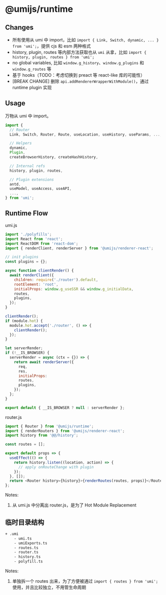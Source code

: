 # @umijs/runtime

## Changes

- 所有使用从 umi 中 import，比如 `import { Link, Switch, dynamic, ... } from 'umi';`，提供 cjs 和 esm 两种格式
- history, plugin, routes 等内部方法获取也从 `umi` 从拿，比如 `import { history, plugin, routes } from 'umi';`
- no global variables, 比如 `window.g_history`、`window.g_plugins` 和 `window.g_routes` 等
- 基于 hooks（TODO：考虑切换到 preact 等 react-like 库的可能性）
- [BREAK CHANGE] 删除 `api.addRendererWrapperWithModule()`，通过 runtime plugin 实现

## Usage

万物从 umi 中 import。

```js
import {
  // Router
  Link, Switch, Router, Route, useLocation, useHistory, useParams, ...,

  // Helpers
  dynamic,
  Plugin,
  createBrowserHistory, createHashHistory,

  // Internal refs
  history, plugin, routes,

  // Plugin extensions
  antd,
  useModel, useAccess, useAPI,
  ...,
} from 'umi';
```

## Runtime Flow

umi.js

```js
import './polyfills';
import React from 'react';
import ReactDOM from 'react-dom';
import { renderClient, renderServer } from '@umijs/renderer-react';

// init plugins
const plugins = {};

async function clientRender() {
  await renderClient({
    children: require('./router').default,
    rootElement: 'root',
    initialProps: window.g_useSSR && window.g_initialData,
    routes,
    plugins,
  });
}

clientRender();
if (module.hot) {
  module.hot.accept('./router', () => {
    clientRender();
  });
}

let serverRender;
if (!__IS_BROWSER) {
  serverRender = async (ctx = {}) => {
    return await renderServer({
      req,
      res,
      initialProps:
      routes,
      plugins,
    });
  };
}

export default { __IS_BROWSER ? null : serverRender };
```

router.js

```js
import { Router } from '@umijs/runtime';
import { renderRouters } from '@umijs/renderer-react';
import history from '@@/history';

const routes = [];

export default props => {
  useEffect(() => {
    return history.listen((location, action) => {
      // apply onRouteChange with plugin
    });
  }, []);
  return <Router history={history}>{renderRoutes(routes, props)}</Router>;
};
```

Notes:

1. 从 umi.js 中分离出 router.js，是为了 Hot Module Replacement

## 临时目录结构

```bash
+ .umi
    - umi.ts
    - umiExports.ts
    - routes.ts
    - router.ts
    - history.ts
    - polyfill.ts
```

Notes:

1. 单独拆一个 routes 出来，为了方便被通过 `import { routes } from 'umi';` 使用，并且比较独立，不用管生命周期
